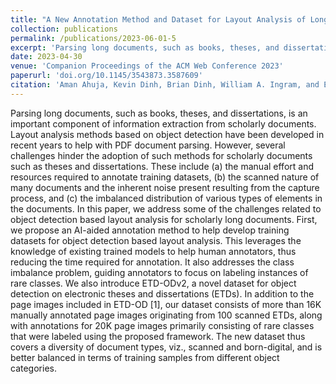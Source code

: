 ```yaml
---
title: "A New Annotation Method and Dataset for Layout Analysis of Long Documentsn"
collection: publications
permalink: /publications/2023-06-01-5
excerpt: 'Parsing long documents, such as books, theses, and dissertations, is an important component of information extraction from scholarly documents.... '
date: 2023-04-30
venue: 'Companion Proceedings of the ACM Web Conference 2023'
paperurl: 'doi.org/10.1145/3543873.3587609'
citation: 'Aman Ahuja, Kevin Dinh, Brian Dinh, William A. Ingram, and Edward Fox. 2023. A New Annotation Method and Dataset for Layout Analysis of Long Documents. <em> In Companion Proceedings of the ACM Web Conference 2023 (WWW '23 Companion)</em>. Association for Computing Machinery, New York, NY, USA, 834–842. https://doi-org.ezproxy.lib.vt.edu/10.1145/3543873.3587609'
---
```

Parsing long documents, such as books, theses, and dissertations, is an important component of information extraction from scholarly documents. Layout analysis methods based on object detection have been developed in recent years to help with PDF document parsing. However, several challenges hinder the adoption of such methods for scholarly documents such as theses and dissertations. These include (a) the manual effort and resources required to annotate training datasets, (b) the scanned nature of many documents and the inherent noise present resulting from the capture process, and (c) the imbalanced distribution of various types of elements in the documents. In this paper, we address some of the challenges related to object detection based layout analysis for scholarly long documents. First, we propose an AI-aided annotation method to help develop training datasets for object detection based layout analysis. This leverages the knowledge of existing trained models to help human annotators, thus reducing the time required for annotation. It also addresses the class imbalance problem, guiding annotators to focus on labeling instances of rare classes. We also introduce ETD-ODv2, a novel dataset for object detection on electronic theses and dissertations (ETDs). In addition to the page images included in ETD-OD [1], our dataset consists of more than 16K manually annotated page images originating from 100 scanned ETDs, along with annotations for 20K page images primarily consisting of rare classes that were labeled using the proposed framework. The new dataset thus covers a diversity of document types, viz., scanned and born-digital, and is better balanced in terms of training samples from different object categories.
